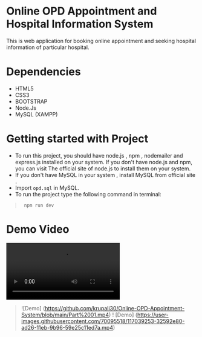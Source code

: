 # Online OPD Appointment and Hospital Information System
This is web application for booking online appointment and seeking hospital information of particular hospital.
# Dependencies
* HTML5
* CSS3
* BOOTSTRAP 
* Node.Js
* MySQL (XAMPP)

# Getting started with Project
* To run this project, you should have node.js , npm , nodemailer and express.js installed on your system. If you don't have node.js and npm, you can visit The official site of node.js to install them on your system. 
* If you don't have MySQL in your system , install MySQL from official site .
* Import ``` opd.sql ``` in MySQL.
* To run the project type  the following
  command in terminal:
> ``` npm run dev```
 
# Demo Video
![Game Process](https://user-images.githubusercontent.com/70095518/117039253-32592e80-ad26-11eb-9b96-59e25c11ed7a.mp4)
>![Demo] (https://github.com/krupali30/Online-OPD-Appointment-System/blob/main/Part%2001.mp4)
>! [Demo] (https://user-images.githubusercontent.com/70095518/117039253-32592e80-ad26-11eb-9b96-59e25c11ed7a.mp4)
